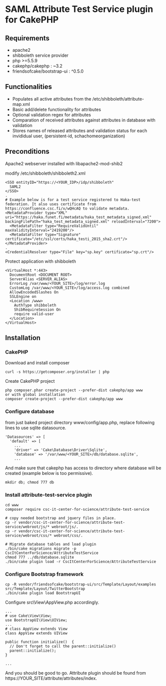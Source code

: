 # SAML Attribute Test Service plugin for CakePHP

## Requirements
* apache2
* shibboleth service provider
* php >=5.5.9
* cakephp/cakephp : ~3.2
* friendsofcake/bootstrap-ui : ^0.5.0

## Functionalities
* Populates all active attributes from the /etc/shibboleth/attribute-map.xml
* Basic add/delete functionality for attributes
* Optional validation regex for attributes
* Comparation of received attributes against attributes in database with validation
* Stores names of released attributes and validation status for each invididual user, (persistent-id, schachomeorganization)

## Preconditions

Apache2 webserver installed with libapache2-mod-shib2

modify /etc/shibboleth/shibboleth2.xml
```
<SSO entityID="https://<YOUR_IDP>/idp/shibboleth"
  SAML2
</SSO>
.
# Example below is for a test service registered to Haka-test federation. It also uses certificate from https://confluence.csc.fi/x/wQHcAQ to validate metadata.
<MetadataProvider type="XML" uri="https://haka.funet.fi/metadata/haka_test_metadata_signed.xml" backingFilePath="haka_test_metadata_signed.xml" reloadInterval="7200">
  <MetadataFilter type="RequireValidUntil" maxValidityInterval="2419200"/>
  <MetadataFilter type="Signature" certificate="/etc/ssl/certs/haka_testi_2015_sha2.crt"/>
</MetadataProvider>
.
<CredentialResolver type="File" key="sp.key" certificate="sp.crt"/>
```
Protect application with shibboleth
```
<VirtualHost *:443>
  DocumentRoot <DOCUMENT ROOT> 
  ServerAlias <SERVER_ALIAS>
  ErrorLog /var/www/<YOUR_SITE>/log/error.log
  CustomLog /var/www/<YOUR_SITE>/log/access.log combined
  AllowEncodedSlashes On
  SSLEngine on
  <Location /www>
    AuthType shibboleth
    ShibRequireSession On
    require valid-user
  </Location>
</VirtualHost>
```
## Installation

### CakePHP

Download and install composer
```
curl -s https://getcomposer.org/installer | php
```
Create CakePHP project
```
php composer.phar create-project --prefer-dist cakephp/app www
or with global installation
composer create-project --prefer-dist cakephp/app www
```

### Configure database
from just baked project directory www/config/app.php, replace following lines to use sqlite datasource.
```
'Datasources' => [
  'default' => [
    ...
    'driver' => 'Cake\Database\Driver\Sqlite',
    'database' => '/var/www/<YOUR_SITE>/db/database.sqlite',
    ...
```
And make sure that cakephp has access to directory where database will be created (example below is too permissive).
```
mkdir db; chmod 777 db
```

### Install attribute-test-service plugin
```
cd www
composer require csc-it-center-for-science/attribute-test-service

# copy needed bootstrap and jquery files in place.
cp -r vendor/csc-it-center-for-science/attribute-test-service/webroot/js/* webroot/js/.
cp -r vendor/csc-it-center-for-science/attribute-test-service/webroot/css/* webroot/css/.

# Migrate database tables and load plugin
./bin/cake migrations migrate -p CscItCenterForScience/AttributeTestService
chmod 777 ../db/database.sqlite
./bin/cake plugin load -r CscItCenterForScience/AttributeTestService
```

### Configure Bootstrap framework
```
cp -R vendor/friendsofcake/bootstrap-ui/src/Template/Layout/examples src/Template/Layout/TwitterBootstrap
./bin/cake plugin load BootstrapUI
```
Configure src\View\AppView.php accordingly.
```
...
# use Cake\View\View;
use BootstrapUI\View\UIView;
...
# class AppView extends View
class AppView extends UIView

public function initialize()  {
  // Don't forget to call the parent::initialize()
  parent::initialize();
}

...
```
And you should be good to go. Attribute plugin should be found from https://YOUR_SITE/attribute/attributes/index.

